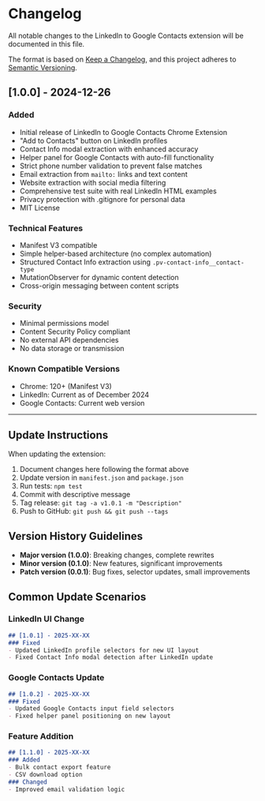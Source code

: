 # Changelog

All notable changes to the LinkedIn to Google Contacts extension will be documented in this file.

The format is based on [Keep a Changelog](https://keepachangelog.com/en/1.0.0/),
and this project adheres to [Semantic Versioning](https://semver.org/spec/v2.0.0.html).

## [1.0.0] - 2024-12-26

### Added
- Initial release of LinkedIn to Google Contacts Chrome Extension
- "Add to Contacts" button on LinkedIn profiles
- Contact Info modal extraction with enhanced accuracy
- Helper panel for Google Contacts with auto-fill functionality
- Strict phone number validation to prevent false matches
- Email extraction from `mailto:` links and text content
- Website extraction with social media filtering
- Comprehensive test suite with real LinkedIn HTML examples
- Privacy protection with .gitignore for personal data
- MIT License

### Technical Features
- Manifest V3 compatible
- Simple helper-based architecture (no complex automation)
- Structured Contact Info extraction using `.pv-contact-info__contact-type`
- MutationObserver for dynamic content detection
- Cross-origin messaging between content scripts

### Security
- Minimal permissions model
- Content Security Policy compliant
- No external API dependencies
- No data storage or transmission

### Known Compatible Versions
- Chrome: 120+ (Manifest V3)
- LinkedIn: Current as of December 2024
- Google Contacts: Current web version

---

## Update Instructions

When updating the extension:

1. Document changes here following the format above
2. Update version in `manifest.json` and `package.json`
3. Run tests: `npm test`
4. Commit with descriptive message
5. Tag release: `git tag -a v1.0.1 -m "Description"`
6. Push to GitHub: `git push && git push --tags`

## Version History Guidelines

- **Major version (1.0.0)**: Breaking changes, complete rewrites
- **Minor version (0.1.0)**: New features, significant improvements  
- **Patch version (0.0.1)**: Bug fixes, selector updates, small improvements

## Common Update Scenarios

### LinkedIn UI Change
```markdown
## [1.0.1] - 2025-XX-XX
### Fixed
- Updated LinkedIn profile selectors for new UI layout
- Fixed Contact Info modal detection after LinkedIn update
```

### Google Contacts Update
```markdown
## [1.0.2] - 2025-XX-XX  
### Fixed
- Updated Google Contacts input field selectors
- Fixed helper panel positioning on new layout
```

### Feature Addition
```markdown
## [1.1.0] - 2025-XX-XX
### Added
- Bulk contact export feature
- CSV download option
### Changed
- Improved email validation logic
```